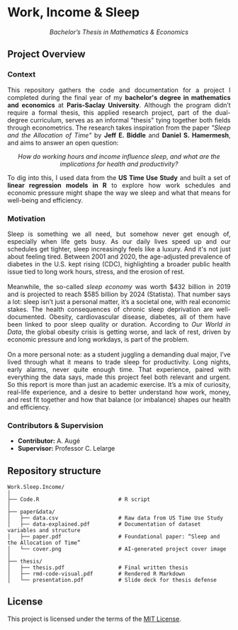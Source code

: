 # Work, Income & Sleep
<p align="center"><i>Bachelor’s Thesis in Mathematics & Economics</i></p>

## Project Overview

### Context

<p align="justify">
This repository gathers the code and documentation for a project I completed during the final year of my <b>bachelor's degree in mathematics and economics</b> at <b>Paris-Saclay University</b>. Although the program didn’t require a formal thesis, this applied research project, part of the dual-degree curriculum, serves as an informal "thesis" tying together both fields through econometrics. The research takes inspiration from the paper <i>"Sleep and the Allocation of Time"</i> by <b>Jeff E. Biddle</b> and <b>Daniel S. Hamermesh</b>, and aims to answer an open question:
</p>

<p align="center"><i>How do working hours and income influence sleep, and what are the implications for health and productivity?</i></p>

<p align="justify">
To dig into this, I used data from the <b>US Time Use Study</b> and built a set of <b>linear regression models in R</b> to explore how work schedules and economic pressure might shape the way we sleep and what that means for well-being and efficiency.
</p>

### Motivation

<p align="justify">
Sleep is something we all need, but somehow never get enough of, especially when life gets busy. As our daily lives speed up and our schedules get tighter, sleep increasingly feels like a luxury. And it's not just about feeling tired. Between 2001 and 2020, the age-adjusted prevalence of diabetes in the U.S. kept rising (CDC), highlighting a broader public health issue tied to long work hours, stress, and the erosion of rest.
<br><br>
Meanwhile, the so-called <i>sleep economy</i> was worth $432 billion in 2019 and is projected to reach $585 billion by 2024 (Statista). That number says a lot: sleep isn’t just a personal matter, it’s a societal one, with real economic stakes. The health consequences of chronic sleep deprivation are well-documented. Obesity, cardiovascular disease, diabetes, all of them have been linked to poor sleep quality or duration. According to <i>Our World in Data</i>, the global obesity crisis is getting worse, and lack of rest, driven by economic pressure and long workdays, is part of the problem.
<br><br>
On a more personal note: as a student juggling a demanding dual major, I’ve lived through what it means to trade sleep for productivity. Long nights, early alarms, never quite enough time. That experience, paired with everything the data says, made this project feel both relevant and urgent. So this report is more than just an academic exercise. It’s a mix of curiosity, real-life experience, and a desire to better understand how work, money, and rest fit together and how that balance (or imbalance) shapes our health and efficiency.
</p>

### Contributors & Supervision

- **Contributor:** A. Augé  
- **Supervisor:** Professor C. Lelarge

## Repository structure

```
Work.Sleep.Income/
│
├── Code.R                         # R script
│
├── paper&data/
│   ├── data.csv                   # Raw data from US Time Use Study
│   ├── data-explained.pdf         # Documentation of dataset variables and structure
│   ├── paper.pdf                  # Foundational paper: “Sleep and the Allocation of Time”
│   └── cover.png                  # AI-generated project cover image
│
├── thesis/
│   ├── thesis.pdf                 # Final written thesis
│   ├── rmd-code-visual.pdf        # Rendered R Markdown
│   └── presentation.pdf           # Slide deck for thesis defense
```

## License

This project is licensed under the terms of the [MIT License](./LICENSE).
